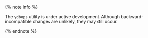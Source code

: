 {% note info %}

The `ydbops` utility is under active development. Although backward-incompatible changes are unlikely, they may still occur.

{% endnote %}
